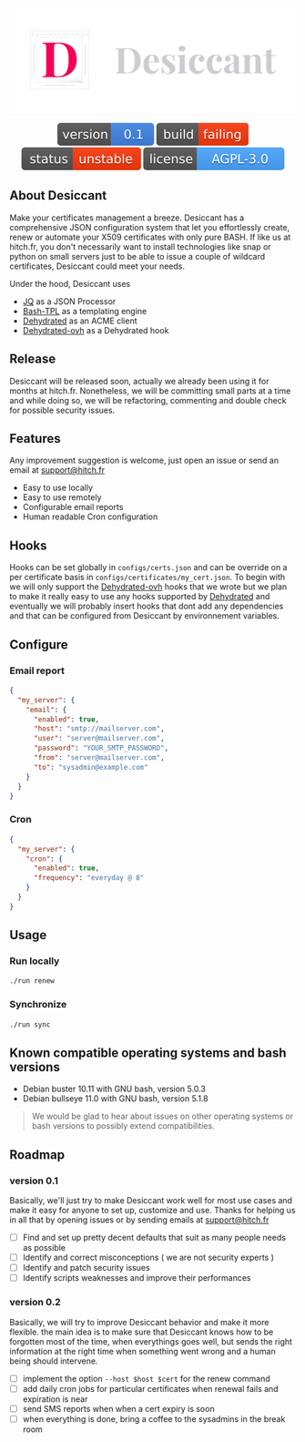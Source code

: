 [![Desiccant](./assets/desiccant.svg)](https://hitch.fr)

<p align="center">
  <a href="https://hitch.fr"><img src="./assets/version.svg" alt="Version"></a>
  <a href="https://hitch.fr"><img src="./assets/build_failed.svg" alt="Build Status"></a>
  <a href="https://hitch.fr"><img src="./assets/status_unstable.svg" alt="Latest Stable"></a>
  <a href="https://hitch.fr"><img src="./assets/license.svg" alt="License"></a>
</p>

## About Desiccant

Make your certificates management a breeze. Desiccant has a comprehensive JSON configuration system that let you effortlessly create, renew or automate your X509 certificates with only pure BASH. If like us at hitch.fr, you don't necessarily want to install technologies like snap or python on small servers just to be able to issue a couple of wildcard certificates, Desiccant could meet your needs.

Under the hood, Desiccant uses

- [JQ](https://github.com/stedolan/jq.git) as a JSON Processor
- [Bash-TPL](https://github.com/TekWizely/bash-tpl.git) as a templating engine
- [Dehydrated](https://github.com/dehydrated-io/dehydrated.git) as an ACME client
- [Dehydrated-ovh](https://github.com/hitch-fr/dehydrated-ovh.git) as a Dehydrated hook

## Release

Desiccant will be released soon, actually we already been using it for months at hitch.fr. Nonetheless, we will be committing small parts at a time and while doing so, we will be refactoring, commenting and double check for possible security issues.

## Features

Any improvement suggestion is welcome, just open an issue or send an email at [support@hitch.fr](mailto:support@hitch.fr)

- Easy to use locally
- Easy to use remotely
- Configurable email reports
- Human readable Cron configuration


## Hooks

Hooks can be set globally in `configs/certs.json` and can be override on a per certificate basis in `configs/certificates/my_cert.json`.
To begin with we will only support the [Dehydrated-ovh](https://github.com/hitch-fr/dehydrated-ovh.git) hooks that we wrote but we plan to make it really easy to use any hooks supported by [Dehydrated](https://github.com/dehydrated-io/dehydrated.git) and eventually we will probably insert hooks that dont add any dependencies and that can be configured from Desiccant by environnement variables.

## Configure

### Email report
```json
{
  "my_server": {
    "email": {
      "enabled": true,
      "host": "smtp://mailserver.com",
      "user": "server@mailserver.com",
      "password": "YOUR_SMTP_PASSWORD",
      "from": "server@mailserver.com",
      "to": "sysadmin@example.com"
    }
  }
}
```

### Cron
```json
{
  "my_server": {
    "cron": {
      "enabled": true,
      "frequency": "everyday @ 8"
    }
  }
}
```

## Usage

### Run locally
```bash
./run renew
```

### Synchronize
```bash
./run sync
```

## Known compatible operating systems and bash versions

- Debian buster 10.11 with GNU bash, version 5.0.3
- Debian bullseye 11.0 with GNU bash, version 5.1.8

> We would be glad to hear about issues on other operating systems or bash versions to possibly extend compatibilities.

## Roadmap

### version 0.1

Basically, we'll just try to make Desiccant work well for most use cases and make it easy for anyone to set up, customize and use. Thanks for helping us in all that by opening issues or by sending emails at [support@hitch.fr](mailto:support@hitch.fr)

- [ ] Find and set up pretty decent defaults that suit as many people needs as possible
- [ ] Identify and correct misconceptions ( we are not security experts )
- [ ] Identify and patch security issues
- [ ] Identify scripts weaknesses and improve their performances

### version 0.2

Basically, we will try to improve Desiccant behavior and make it more flexible. the main idea is to make sure that Desiccant knows how to be forgotten most of the time, when everythings goes well, but sends the right information at the right time when something went wrong and a human being should intervene.

- [ ] implement the option `--host $host $cert` for the renew command
- [ ] add daily cron jobs for particular certificates when renewal fails and expiration is near
- [ ] send SMS reports when when a cert expiry is soon
- [ ] when everything is done, bring a coffee to the sysadmins in the break room